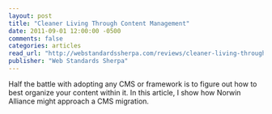 ```yaml
---
layout: post
title: "Cleaner Living Through Content Management"
date: 2011-09-01 12:00:00 -0500
comments: false
categories: articles
read_url: "http://webstandardssherpa.com/reviews/cleaner-living-through-content-management"
publisher: "Web Standards Sherpa"
---
```


Half the battle with adopting any CMS or framework is to figure out how to best organize your content within it. In this article, I show how Norwin Alliance might approach a CMS migration.